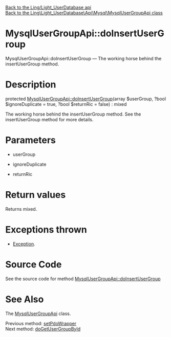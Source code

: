 [Back to the Ling/Light_UserDatabase api](https://github.com/lingtalfi/Light_UserDatabase/blob/master/doc/api/Ling/Light_UserDatabase.md)<br>
[Back to the Ling\Light_UserDatabase\Api\Mysql\MysqlUserGroupApi class](https://github.com/lingtalfi/Light_UserDatabase/blob/master/doc/api/Ling/Light_UserDatabase/Api/Mysql/MysqlUserGroupApi.md)


MysqlUserGroupApi::doInsertUserGroup
================



MysqlUserGroupApi::doInsertUserGroup — The working horse behind the insertUserGroup method.




Description
================


protected [MysqlUserGroupApi::doInsertUserGroup](https://github.com/lingtalfi/Light_UserDatabase/blob/master/doc/api/Ling/Light_UserDatabase/Api/Mysql/MysqlUserGroupApi/doInsertUserGroup.md)(array $userGroup, ?bool $ignoreDuplicate = true, ?bool $returnRic = false) : mixed




The working horse behind the insertUserGroup method.
See the insertUserGroup method for more details.




Parameters
================


- userGroup

    

- ignoreDuplicate

    

- returnRic

    


Return values
================

Returns mixed.


Exceptions thrown
================

- [Exception](http://php.net/manual/en/class.exception.php).&nbsp;







Source Code
===========
See the source code for method [MysqlUserGroupApi::doInsertUserGroup](https://github.com/lingtalfi/Light_UserDatabase/blob/master/Api/Mysql/MysqlUserGroupApi.php#L155-L192)


See Also
================

The [MysqlUserGroupApi](https://github.com/lingtalfi/Light_UserDatabase/blob/master/doc/api/Ling/Light_UserDatabase/Api/Mysql/MysqlUserGroupApi.md) class.

Previous method: [setPdoWrapper](https://github.com/lingtalfi/Light_UserDatabase/blob/master/doc/api/Ling/Light_UserDatabase/Api/Mysql/MysqlUserGroupApi/setPdoWrapper.md)<br>Next method: [doGetUserGroupById](https://github.com/lingtalfi/Light_UserDatabase/blob/master/doc/api/Ling/Light_UserDatabase/Api/Mysql/MysqlUserGroupApi/doGetUserGroupById.md)<br>

